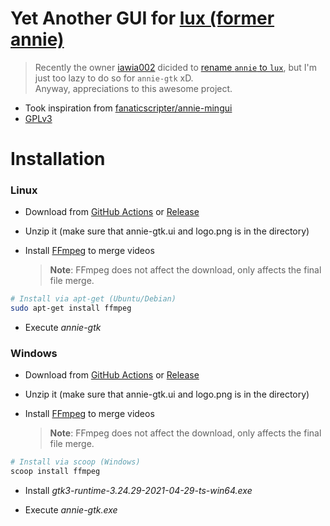 # Yet Another GUI for [lux (former annie)](https://github.com/iawia002/lux)


> Recently the owner [iawia002](https://github.com/iawia002) dicided to [rename `annie` to `lux`](https://github.com/iawia002/lux/commit/0bd4570a8f158ce3099d641c160d04e1e3960f83), but I'm just too lazy to do so for `annie-gtk` xD.  
> Anyway, appreciations to this awesome project.

- Took inspiration from [fanaticscripter/annie-mingui](https://github.com/fanaticscripter/annie-mingui)
- [GPLv3](COPYING)

# Installation

### Linux

- Download from [GitHub Actions](https://github.com/135e2/annie-gtk/actions) or [Release](https://github.com/135e2/annie-gtk/releases)

- Unzip it (make sure that annie-gtk.ui and logo.png is in the directory)

- Install [FFmpeg](https://www.ffmpeg.org) to merge videos
  
  > **Note**: FFmpeg does not affect the download, only affects the final file merge.

```bash
# Install via apt-get (Ubuntu/Debian)
sudo apt-get install ffmpeg
```

- Execute *annie-gtk*

### Windows

- Download from [GitHub Actions](https://github.com/135e2/annie-gtk/actions) or [Release](https://github.com/135e2/annie-gtk/releases)

- Unzip it (make sure that annie-gtk.ui and logo.png is in the directory)

- Install [FFmpeg](https://www.ffmpeg.org) to merge videos
  
  > **Note**: FFmpeg does not affect the download, only affects the final file merge.

```powershell
# Install via scoop (Windows)
scoop install ffmpeg
```

- Install *gtk3-runtime-3.24.29-2021-04-29-ts-win64.exe*

- Execute *annie-gtk.exe*